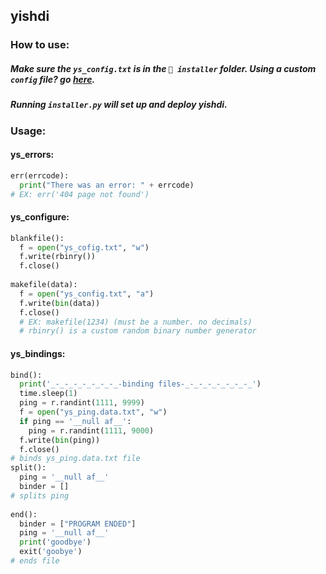 ## yishdi
### How to use:
##### Make sure the `ys_config.txt` is in the `📁 installer` folder. Using a custom `config` file? go [here](LINK).
##### Running `installer.py` will set up and deploy yishdi.
### Usage:
#### ys_errors:
```python
err(errcode):
  print("There was an error: " + errcode)
# EX: err('404 page not found')
```
#### ys_configure:
```python
blankfile():
  f = open("ys_cofig.txt", "w")
  f.write(rbinry())
  f.close()
  
makefile(data):
  f = open("ys_config.txt", "a")
  f.write(bin(data))
  f.close()
  # EX: makefile(1234) (must be a number. no decimals)
  # rbinry() is a custom random binary number generator
```
#### ys_bindings:
```python
bind():
  print('_-_-_-_-_-_-_-_-binding files-_-_-_-_-_-_-_-_')
  time.sleep(1)
  ping = r.randint(1111, 9999)
  f = open("ys_ping.data.txt", "w")
  if ping == '__null af__':
    ping = r.randint(1111, 9000)
  f.write(bin(ping))
  f.close()
# binds ys_ping.data.txt file
split():
  ping = '__null af__'
  binder = []
# splits ping
  
end():
  binder = ["PROGRAM ENDED"]
  ping = '__null af__'
  print('goodbye')
  exit('goobye')
# ends file

```
